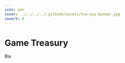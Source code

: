 ```yaml
---
icon: pen
cover: ../../../../.gitbook/assets/tcw-wip-banner.jpg
coverY: 0
---
```


# Game Treasury

Bla
